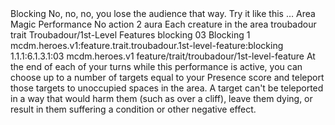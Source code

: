<ability>
  <name>Blocking</name>
  <flavor>No, no, no, you lose the audience that way. Try it like this …</flavor>
  <keywords>
    <keyword>Area</keyword>
    <keyword>Magic</keyword>
    <keyword>Performance</keyword>
  </keywords>
  <type>No action</type>
  <distance>2 aura</distance>
  <target>Each creature in the area</target>
  <metadata>
    <class>troubadour</class>
    <feature_type>trait</feature_type>
    <file_dpath>Troubadour/1st-Level Features</file_dpath>
    <item_id>blocking</item_id>
    <item_index>03</item_index>
    <item_name>Blocking</item_name>
    <level>1</level>
    <scc>mcdm.heroes.v1:feature.trait.troubadour.1st-level-feature:blocking</scc>
    <scdc>1.1.1:6.1.3.1:03</scdc>
    <source>mcdm.heroes.v1</source>
    <type>feature/trait/troubadour/1st-level-feature</type>
  </metadata>
  <effects>
    <effect type="mundane">At the end of each of your turns while this performance is active, you can choose up to a number of targets equal to your Presence score and teleport those targets to unoccupied spaces in the area. A target can&apos;t be teleported in a way that would harm them (such as over a cliff), leave them dying, or result in them suffering a condition or other negative effect.</effect>
  </effects>
</ability>
